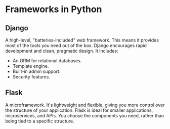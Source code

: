 # Frameworks in Python

## Django
A high-level, "batteries-included" web framework. This means it provides most of the tools you need out of the box. Django encourages rapid development and clean, pragmatic design. It includes:

- An ORM for relational databases.
- Template engine.
- Built-in admin support.
- Security features.

## Flask

A microframework. It's lightweight and flexible, giving you more control over the structure of your application. Flask is ideal for smaller applications, microservices, and APIs. You choose the components you need, rather than being tied to a specific structure.